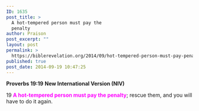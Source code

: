 ```yaml
---
ID: 1635
post_title: >
  A hot-tempered person must pay the
  penalty
author: Praison
post_excerpt: ""
layout: post
permalink: >
  https://biblerevelation.org/2014/09/hot-tempered-person-must-pay-penalty/
published: true
post_date: 2014-09-19 10:47:25
---
```

<strong>Proverbs 19:19</strong>
<strong> New International Version (NIV)</strong>

19 <span style="color: #ff00ff;"><strong>A hot-tempered person must pay the penalty</strong></span>;
rescue them, and you will have to do it again.